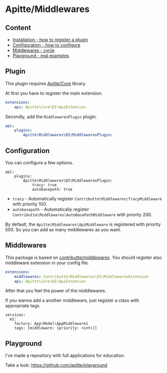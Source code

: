 # Apitte/Middlewares

## Content

- [Installation - how to register a plugin](#plugin)
- [Configuration - how to configure](#configuration)
- [Middlewares - cycle](#tracy)
- [Playground - real examples](#playground)

## Plugin

This plugin requires [Apitte/Core](https://github.com/apitte/core) library.

At first you have to register the main extension.

```yaml
extensions:
    api: Apitte\Core\DI\ApiExtension
```

Secondly, add the `MiddlewaresPlugin` plugin.

```yaml
api:
    plugins:
        Apitte\Middlewares\DI\MiddlewaresPlugin:
```

## Configuration

You can configure a few options.

```
api:
    plugins: 
        Apitte\Middlewares\DI\MiddlewaresPlugin:
            tracy: true
            autobasepath: true
```

- `tracy` - Automatically register `Contributte\Middlewares\TracyMiddleware` with priority 100.
- `autobasepath` - Automatically register `Contributte\Middlewares\AutoBasePathMiddleware` with priority 200.

By default, the `Apitte\Middlewares\ApiMiddleware` is registered with priority 500. So you can add as many middlewares as you want.

## Middlewares

This package is based on [contributte/middlewares](https://github.com/contributte/middlewares). You should register also middleware extension in your config file.

```yaml
extensions:      
    middlewares: Contributte\Middlewares\DI\MiddlewaresExtension
    api: Apitte\Core\DI\ApiExtension
```

After that you feel the power of the middlewares.

If you wanna add a another middleware, just register a class with appropriate tags.

```
services:
  m1: 
    factory: App\Model\AppMiddleware1
    tags: [middleware: [priority: <int>]]
```

## Playground

I've made a repository with full applications for education.

Take a look: https://github.com/apitte/playground
